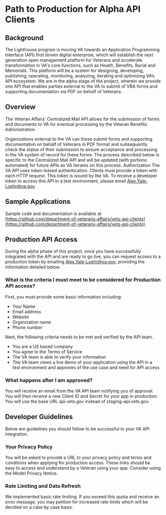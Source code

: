 # Path to Production for Alpha API Clients

## Background
The Lighthouse program is moving VA towards an Application Programming Interface (API) first driven digital enterprise, which will establish the next generation open management platform for Veterans and accelerate transformation in VA's core functions, such as Health, Benefits, Burial and Memorials. This platform will be a system for designing, developing, publishing, operating, monitoring, analyzing, iterating and optimizing VA’s API ecosystem. 
We are in the alpha stage of the project, wherein we provide one API that enables parties external to the VA to submit of VBA forms and supporting documentation via PDF on behalf of Veterans. 

## Overview 

The Veteran Affairs’ Centralized Mail API allows for the submission of forms and documents to VA for eventual processing by the Veteran Benefits Administration. 

Organizations external to the VA can these submit forms and supporting documentation on behalf of Veterans in PDF format and subsequently check the status of their submission to ensure acceptance and processing in the VA system of record for these forms.  The process described below is specific to the Centralized Mail API and will be updated (with portions automated) for future APIs as VA iterates on this process. 
Authorization
The VA API uses token-based authentication. Clients must provide a token with each HTTP request. This token is issued by the VA. To receive a developer token to access this API in a test environment, please email Alex.Yale-Loehr@va.gov.

## Sample Applications 

Sample code and documentation is available at [https://github.com/department-of-veterans-affairs/vets-api-clients](https://github.com/department-of-veterans-affairs/vets-api-clients). 


## Production API Access
During the alpha phase of this project, once you have successfully integrated with the API and are ready to go live, you can request access to a production token by emailing Alex.Yale-Loehr@va.gov, providing the information detailed below. 

### What is the criteria I must meet to be considered for Production API access?
First, you must provide some basic information including:
- Your Name
- Email address
- Website
- Organization name
- Phone number

Next, the following criteria needs to be met and verified by the API team. 

- You are a US based company
- You agree to the Terms of Service
- The VA team is able to verify your information 
- The VA team views a live demo of your application using the API in a test environment and approves of the use case and need for API access


### What happens after I am approved?
You will receive an email from the VA API team notifying you of approval. You will then receive a new Client ID and Secret for your app in production. You will use the base URL api.vets.gov instead of staging-api.vets.gov.

## Developer Guidelines
Below are guidelines you should follow to be successful in your VA API integration.

### Your Privacy Policy
You will be asked to provide a URL to your privacy policy and terms and conditions when applying for production access. These links should be easy to access and understand by a Veteran using your app. Consider using the Model Privacy Notice.

### Rate Limiting and Data Refresh
We implemented basic rate limiting. If you exceed this quota and receive an error message, you may petition for increased rate limits which will be decided on a case by case basis.  
 
